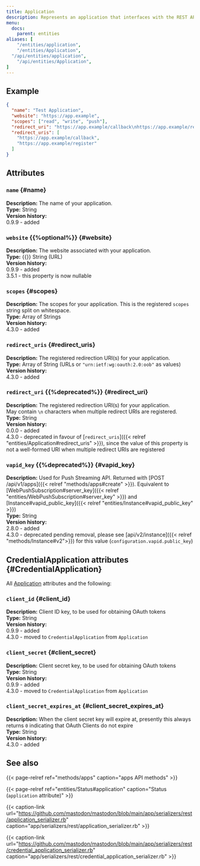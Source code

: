 ```yaml
---
title: Application
description: Represents an application that interfaces with the REST API to access accounts or post statuses.
menu:
  docs:
    parent: entities
aliases: [
	"/entities/application",
	"/entities/Application",
  "/api/entities/application",
	"/api/entities/Application",
]
---
```


## Example

```json
{
  "name": "Test Application",
  "website": "https://app.example",
  "scopes": ["read", "write", "push"],
  "redirect_uri": "https://app.example/callback\nhttps://app.example/register",
  "redirect_uris": [
    "https://app.example/callback",
    "https://app.example/register"
  ]
}
```

## Attributes

### `name` {#name}

**Description:** The name of your application.\
**Type:** String\
**Version history:**\
0.9.9 - added

### `website` {{%optional%}} {#website}

**Description:** The website associated with your application.\
**Type:** {{<nullable>}} String (URL)\
**Version history:**\
0.9.9 - added\
3.5.1 - this property is now nullable

### `scopes` {#scopes}

**Description:** The scopes for your application. This is the registered `scopes` string split on whitespace.\
**Type:** Array of Strings\
**Version history:**\
4.3.0 - added

### `redirect_uris` {#redirect_uris}

**Description:** The registered redirection URI(s) for your application.\
**Type:** Array of String (URLs or `"urn:ietf:wg:oauth:2.0:oob"` as values)\
**Version history:**\
4.3.0 - added

### `redirect_uri` {{%deprecated%}} {#redirect_uri}

**Description:** The registered redirection URI(s) for your application.\
May contain `\n` characters when multiple redirect URIs are registered.\
**Type:** String\
**Version history:**\
0.0.0 - added\
4.3.0 - deprecated in favour of [`redirect_uris`]({{< relref "entities/Application#redirect_uris" >}}), since the value of this property is not a well-formed URI when multiple redirect URIs are registered

### `vapid_key` {{%deprecated%}} {#vapid_key}

**Description:** Used for Push Streaming API. Returned with [POST /api/v1/apps]({{< relref "methods/apps#create" >}}). Equivalent to [WebPushSubscription#server_key]({{< relref "entities/WebPushSubscription#server_key" >}}) and [Instance#vapid_public_key]({{< relref "entities/Instance#vapid_public_key" >}})\
**Type:** String\
**Version history:**\
2.8.0 - added\
4.3.0 - deprecated pending removal, please see [api/v2/instance]({{< relref "methods/Instance#v2">}}) for this value (`configuration.vapid.public_key`)

## CredentialApplication attributes {#CredentialApplication}

All [Application](#attributes) attributes and the following:

### `client_id` {#client_id}

**Description:** Client ID key, to be used for obtaining OAuth tokens\
**Type:** String\
**Version history:**\
0.9.9 - added\
4.3.0 - moved to `CredentialApplication` from `Application`

### `client_secret` {#client_secret}

**Description:** Client secret key, to be used for obtaining OAuth tokens\
**Type:** String\
**Version history:**\
0.9.9 - added\
4.3.0 - moved to `CredentialApplication` from `Application`

### `client_secret_expires_at` {#client_secret_expires_at}

**Description:** When the client secret key will expire at, presently this always returns `0` indicating that OAuth Clients do not expire\
**Type:** String\
**Version history:**\
4.3.0 - added

## See also

{{< page-relref ref="methods/apps" caption="apps API methods" >}}

{{< page-relref ref="entities/Status#application" caption="Status (`application` attribute)" >}}

{{< caption-link url="https://github.com/mastodon/mastodon/blob/main/app/serializers/rest/application_serializer.rb" caption="app/serializers/rest/application_serializer.rb" >}}

{{< caption-link url="https://github.com/mastodon/mastodon/blob/main/app/serializers/rest/credential_application_serializer.rb" caption="app/serializers/rest/credential_application_serializer.rb" >}}
